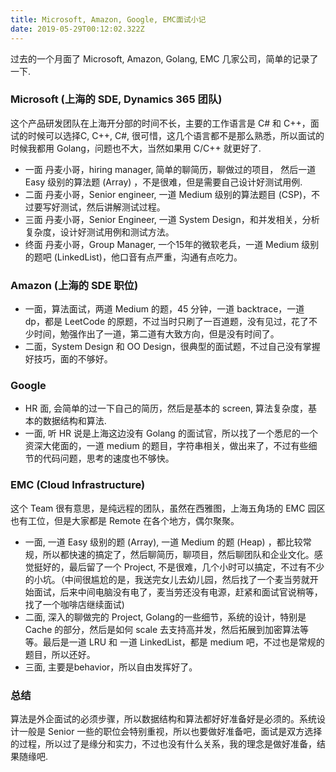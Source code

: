 ```yaml
---
title: Microsoft, Amazon, Google, EMC面试小记
date: 2019-05-29T00:12:02.322Z
---
```


过去的一个月面了 Microsoft, Amazon, Golang, EMC 几家公司，简单的记录了一下.

### Microsoft  (上海的 SDE, Dynamics 365 团队)

这个产品研发团队在上海开分部的时间不长，主要的工作语言是 C# 和 C++，面试的时候可以选择C, C++, C#, 很可惜，这几个语言都不是那么熟悉，所以面试的时候我都用 Golang，问题也不大，当然如果用 C/C++ 就更好了.

* 一面 丹麦小哥，hiring manager,  简单的聊简历，聊做过的项目， 然后一道 Easy 级别的算法题 (Array) ，不是很难，但是需要自己设计好测试用例.
* 二面 丹麦小哥，Senior engineer, 一道 Medium 级别的算法题目 (CSP)，不过要写好测试，然后讲解测试过程。
* 三面 丹麦小哥，Senior Engineer, 一道 System Design，和并发相关，分析复杂度，设计好测试用例和测试方法。
* 终面 丹麦小哥，Group Manager, 一个15年的微软老兵，一道 Medium 级别的题吧 (LinkedList)，他口音有点严重，沟通有点吃力。

### Amazon (上海的 SDE 职位)

* 一面，算法面试，两道 Medium 的题，45 分钟，一道 backtrace，一道 dp，都是 LeetCode 的原题，不过当时只刷了一百道题，没有见过，花了不少时间，勉强作出了一道，第二道有大致方向，但是没有时间了。
* 二面，System Design 和 OO Design，很典型的面试题，不过自己没有掌握好技巧，面的不够好。

### Google

* HR 面, 会简单的过一下自己的简历，然后是基本的 screen, 算法复杂度，基本的数据结构和算法.
* 一面,  听 HR 说是上海这边没有 Golang 的面试官，所以找了一个悉尼的一个资深大佬面的，一道 medium 的题目，字符串相关，做出来了，不过有些细节的代码问题，思考的速度也不够快。

### EMC (Cloud Infrastructure)

这个 Team 很有意思，是纯远程的团队，虽然在西雅图，上海五角场的 EMC 园区也有工位，但是大家都是 Remote 在各个地方，偶尔聚聚。

* 一面, 一道 Easy 级别的题 (Array), 一道 Medium 的题 (Heap) ，都比较常规，所以都快速的搞定了，然后聊简历，聊项目，然后聊团队和企业文化。感觉挺好的，最后留了一个 Project, 不是很难，几个小时可以搞定，不过有不少的小坑。（中间很尴尬的是，我送完女儿去幼儿园，然后找了一个麦当劳就开始面试，后来中间电脑没有电了，麦当劳还没有电源，赶紧和面试官说稍等，找了一个咖啡店继续面试)
* 二面, 深入的聊做完的 Project, Golang的一些细节，系统的设计，特别是 Cache 的部分，然后是如何 scale 去支持高并发，然后拓展到加密算法等等。最后是一道 LRU 和 一道 LinkedList，都是 medium 吧，不过也是常规的题目，所以还好。
* 三面, 主要是behavior，所以自由发挥好了。

### 总结

算法是外企面试的必须步骤，所以数据结构和算法都好好准备好是必须的。系统设计一般是 Senior 一些的职位会特别重视，所以也要做好准备吧，面试是双方选择的过程，所以过了是缘分和实力，不过也没有什么关系，我的理念是做好准备，结果随缘吧.
